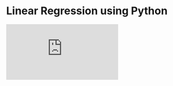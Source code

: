 # Linear Regression using Python
![equation](https://latex.codecogs.com/gif.latex?%5C%5C%5Ctextup%7BFor%20data%20points%7D%5C%20d_%7Bi%7D%20%5Ctextup%7B%20where%20%7D%5C%20%5Cmathit%7Bi%20%3D%201%2C2%2C..%2Cn%7D%5C%20%5C%5C%20%5Ctextup%7Band%20each%20datapoint%20consist%20of%20%7D%5C%20%5C%5C%5C%5C%20y_%7Bi%7D%20%5Ctextup%7B%20%3A%20dependent%20variable%20%7D%5C%5C%5C%20x_%7Bi1%7D%2C%20x_%7Bi2%7D%2C%20...%2C%20x_%7Bip%7D%20%3A%20%5Cmathit%7Bp%5C%20independent%5C%20variables%7D%20%5C%5C%5C%5C%20%5Ctextup%7Bwe%20calculate%20%7D%20%5Chat%7B%5Cbeta%7D%5C%20%5Ctextup%7Bfor%20the%20data%20points%20using%7D%20%5C%5C%5C%5C%20%5Cbegin%7Bequation%7D%20%5Chat%7B%5Cbeta%7D%20%3D%20%28%5Csum%5Climits_%7Bi%3D1%7D%5E%7Bn%7DX_i%5Ccdot%20%7BX_i%5E%7BT%7D%7D%29%5E%7B-1%7D%20%28%5Csum%5Climits_%7Bi%3D1%7D%5E%7Bn%7DX_i%5Ccdot%20y_i%29%20%5Cend%7Bequation%7D)
